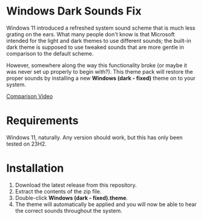 # Windows Dark Sounds Fix
Windows 11 introduced a refreshed system sound scheme that is much less grating on the ears. What many people don't know is that Microsoft intended for the light and dark themes to use different sounds; the built-in dark theme is supposed to use tweaked sounds that are more gentle in comparison to the default scheme. 
 
However, somewhere along the way this functionality broke (or maybe it was never set up properly to begin with?). This theme pack will restore the proper sounds by installing a new **Windows (dark - fixed)** theme on to your system.

[Comparison Video](https://youtu.be/1qAvI0dy5oY)

# Requirements

Windows 11, naturally. Any version should work, but this has only been tested on 23H2.

# Installation

1. Download the latest release from this repository.
2. Extract the contents of the zip file.
3. Double-click **Windows (dark - fixed).theme**.
4. The theme will automatically be applied and you will now be able to hear the correct sounds throughout the system.